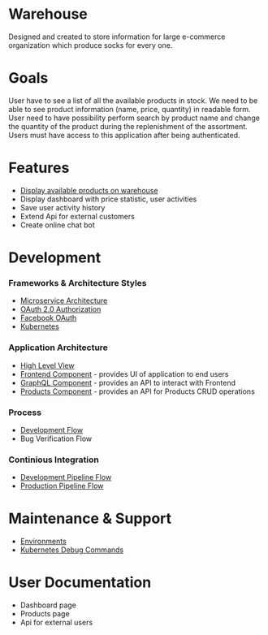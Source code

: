 # Warehouse

Designed and created to store information for large e-commerce organization which produce socks for every one.

# Goals

User have to see a list of all the available products in stock. 
We need to be able to see product information (name, price, quantity) in readable form.
User need to have possibility perform search by product name and change the quantity of the product during the replenishment of the assortment. Users must have access to this application after being authenticated.

# Features
  * [Display available products on warehouse](https://github.com/khdevnet/warehouse/wiki/Display-available-products-on-warehouse)
  * Display dashboard with price statistic, user activities
  * Save user activity history
  * Extend Api for external customers
  * Create online chat bot
  
# Development
### Frameworks & Architecture Styles
  * [Microservice Architecture](https://martinfowler.com/articles/microservices.html)
  * [OAuth 2.0 Authorization](https://tools.ietf.org/html/rfc6749)
  * [Facebook OAuth](https://github.com/khdevnet/warehouse/wiki/Development-Task-Flow)
  * [Kubernetes](https://kubernetes.io/)
  
### Application Architecture
  * [High Level View](https://github.com/khdevnet/warehouse/wiki/High-Level-Architecture-View)
  * [Frontend Component](https://github.com/khdevnet/warehouse-frontend) - provides UI of application to end users
  * [GraphQL Component](https://github.com/khdevnet/warehouse-graphql) - provides an API to interact with Frontend
  * [Products Component](https://github.com/khdevnet/warehouse-products) - provides an API for Products CRUD operations

### Process
  * [Development Flow](https://github.com/khdevnet/warehouse/wiki/Development-Task-Flow)
  * Bug Verification Flow
  
### Continious Integration
  * [Development Pipeline Flow](https://github.com/khdevnet/warehouse/wiki/Development-Pipeline-Flow)
  * [Production Pipeline Flow](https://github.com/khdevnet/warehouse/wiki/Production-Pipeline-Flow)
  
# Maintenance & Support
  * [Environments](https://github.com/khdevnet/warehouse/wiki/Environments)
  * [Kubernetes Debug Commands](https://github.com/khdevnet/warehouse/wiki/Kubernetes-Debug-Commands)
  
# User Documentation
  * Dashboard page
  * Products page
  * Api for external users
